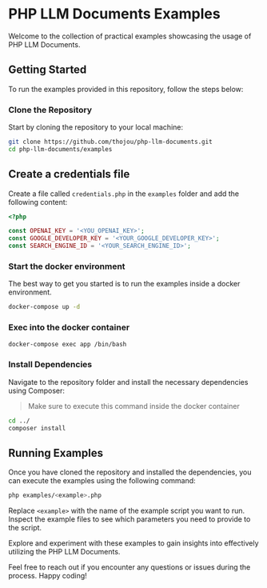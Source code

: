 # PHP LLM Documents Examples

Welcome to the collection of practical examples showcasing the usage of PHP LLM Documents.

## Getting Started

To run the examples provided in this repository, follow the steps below:

### Clone the Repository

Start by cloning the repository to your local machine:

```bash
git clone https://github.com/thojou/php-llm-documents.git
cd php-llm-documents/examples
```

## Create a credentials file

Create a file called `credentials.php` in the `examples` folder and add the following content:

```php
<?php

const OPENAI_KEY = '<YOU_OPENAI_KEY>';
const GOOGLE_DEVELOPER_KEY = '<YOUR_GOOGLE_DEVELOPER_KEY>';
const SEARCH_ENGINE_ID = '<YOUR_SEARCH_ENGINE_ID>';
```

### Start the docker environment

The best way to get you started is to run the examples inside a docker environment.

````bash
docker-compose up -d
````

### Exec into the docker container

````bash
docker-compose exec app /bin/bash
````

### Install Dependencies

Navigate to the repository folder and install the necessary dependencies using Composer:

> Make sure to execute this command inside the docker container

```bash
cd ../
composer install
```

## Running Examples

Once you have cloned the repository and installed the dependencies, you can execute the examples using the following command:

```bash
php examples/<example>.php
```

Replace `<example>` with the name of the example script you want to run. Inspect the example files to see which parameters 
you need to provide to the script.

Explore and experiment with these examples to gain insights into effectively utilizing the PHP LLM Documents.

Feel free to reach out if you encounter any questions or issues during the process. Happy coding!

